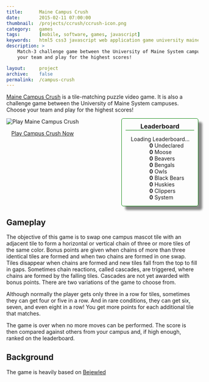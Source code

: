 ```yaml
---
title:      Maine Campus Crush
date:       2015-02-11 07:00:00
thumbnail:  /projects/ccrush/ccrush-icon.png
category:   games
tags:       [mobile, software, games, javascript]
keywords:   html5 css3 javascript web application game university maine system campuses usm uma umm umaine umf umfk umm umpi ums
description: >
    Match-3 challenge game between the University of Maine System campuses. Choose
    your team and play for the highest scores!

layout:     project
archive:    false
permalink:  /campus-crush
---
```

[Maine Campus Crush][campuscrush] is a tile-matching puzzle video game. It is also a
challenge game between the University of Maine System campuses. Choose
your team and play for the highest scores!

<style>
#leaderboard {
	display: inline-block;
	float: right;
	border: 1px solid green;
	border-radius: 5px;
	width: 200px;
	box-shadow: 10px 10px 5px #888888;
}

#leaderboard h3 {
	text-align: center;
	border-bottom: 1px solid green;
	margin: 10;
}

#scores {
	list-style-type: none;
}

#scores li p {
	display: inline-block;
	margin: 0;
}

.score {
	display: inline-block;
	width: 33%;
	text-align: right;
	font-weight: bold;
}
</style>

<div id="playgame" style="float: left;">
        <img src="{{"/projects/ccrush/ccrush-1.png"|prepend:site.assetsurl}}"
            alt="Play Maine Campus Crush"/>
        <br/>
        <a href="http://stephenhouser.com/MaineCampusCrush">
        <p align="center">Play Campus Crush Now</p>
        </a>
</div>
<div id="leaderboard">
	<h3>Leaderboard</h3>
	<ul id="scores">
		<li class="loading">Loading Leaderboard...</li>
		<li class="team0"><span class="score">0</span> <p>Undeclared</p></li>
		<li class="team1"><span class="score">0</span> <p>Moose</p></li>
		<li class="team2"><span class="score">0</span> <p>Beavers</p></li>
		<li class="team3"><span class="score">0</span> <p>Bengals</p></li>
		<li class="team4"><span class="score">0</span> <p>Owls</p></li>
		<li class="team5"><span class="score">0</span> <p>Black Bears</p></li>
		<li class="team6"><span class="score">0</span> <p>Huskies</p></li>
		<li class="team7"><span class="score">0</span> <p>Clippers</p></li>
		<li class="team8"><span class="score">0</span> <p>System</p></li>
	</ul>
</div>
<div style="clear: both;">
</div>

## Gameplay

The objective of this game is to swap one campus mascot tile with an
adjacent tile to form a horizontal or vertical chain of three or more
tiles of the same color. Bonus points are given when chains of more than
three identical tiles are formed and when two chains are formed in one
swap. Tiles disappear when chains are formed and new tiles fall from the
top to fill in gaps. Sometimes chain reactions, called cascades, are
triggered, where chains are formed by the falling tiles. Cascades are
not yet awarded with bonus points. There are two variations of the game
to choose from.

Although normally the player gets only three in a row for tiles,
sometimes they can get four or five in a row. And in rare conditions,
they can get six, seven, and even eight in a row! You get more points
for each additional tile that matches.

The game is over when no more moves can be performed. The score is
then compared against others from your campus and, if high enough,
ranked on the leaderboard.

## Background

The game is heavily based on [Bejewled][bejewled]

<script type="application/x-javascript"
	src="https://cdnjs.cloudflare.com/ajax/libs/jquery/2.1.3/jquery.min.js"></script>
<script>
var scoreURL = "https://script.google.com/macros/s/AKfycbwBINdsC6ygyp2ojzFboO_cRxvS0U1joxWfUkNhfT-XDHiK_kU/exec";

function loadScores() {
	var teams = 8;

    // Send out a request to get leaderboard data from the "server"
    $.ajax({
        url: scoreURL,
        cache : false,
        dataType: 'jsonp',
        success: function(data) {
			// Modify the leaderboard DOM elements
			var leaderboard = data.leaderboard;
			for (var team = 0; team < teams; team++) {
				var teamData = leaderboard[team];
				var scoreSpan = $('#scores ' + '.team' + team + ' .score');
				scoreSpan.text(teamData.score);
			}

            $('#scores ' + '.loading').hide();

			/* Sort the leaderboard */
			var ul = $('ul#scores');
			var	li = ul.children('li');

			li.detach().sort(function(a,b) {
				var scoreA = parseInt($(a).children('.score').text());
				var scoreB = parseInt($(b).children('.score').text());
				return scoreB - scoreA;
			});

			ul.append(li);
        },
        error: function(e) {
            console.log(e);
        }
    });
}

loadScores();
</script>

 [campuscrush]: http://people.usm.maine.edu/houser/CampusCrush/
 [mainecampuscrush]: http://stephenhouser.com/MaineCampusCrush
 [bejewled]:    http://en.wikipedia.org/wiki/Bejeweled

